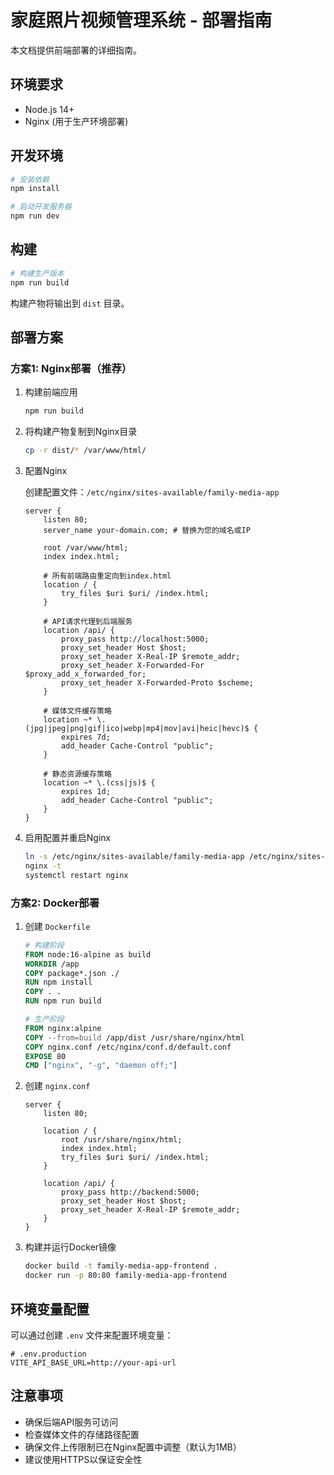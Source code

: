 # 家庭照片视频管理系统 - 部署指南

本文档提供前端部署的详细指南。

## 环境要求

- Node.js 14+
- Nginx (用于生产环境部署)

## 开发环境

```bash
# 安装依赖
npm install

# 启动开发服务器
npm run dev
```

## 构建

```bash
# 构建生产版本
npm run build
```

构建产物将输出到 `dist` 目录。

## 部署方案

### 方案1: Nginx部署（推荐）

1. 构建前端应用
   ```bash
   npm run build
   ```

2. 将构建产物复制到Nginx目录
   ```bash
   cp -r dist/* /var/www/html/
   ```

3. 配置Nginx
   
   创建配置文件：`/etc/nginx/sites-available/family-media-app`
   
   ```nginx
   server {
       listen 80;
       server_name your-domain.com; # 替换为您的域名或IP
       
       root /var/www/html;
       index index.html;
       
       # 所有前端路由重定向到index.html
       location / {
           try_files $uri $uri/ /index.html;
       }
       
       # API请求代理到后端服务
       location /api/ {
           proxy_pass http://localhost:5000;
           proxy_set_header Host $host;
           proxy_set_header X-Real-IP $remote_addr;
           proxy_set_header X-Forwarded-For $proxy_add_x_forwarded_for;
           proxy_set_header X-Forwarded-Proto $scheme;
       }
       
       # 媒体文件缓存策略
       location ~* \.(jpg|jpeg|png|gif|ico|webp|mp4|mov|avi|heic|hevc)$ {
           expires 7d;
           add_header Cache-Control "public";
       }
       
       # 静态资源缓存策略
       location ~* \.(css|js)$ {
           expires 1d;
           add_header Cache-Control "public";
       }
   }
   ```

4. 启用配置并重启Nginx
   ```bash
   ln -s /etc/nginx/sites-available/family-media-app /etc/nginx/sites-enabled/
   nginx -t
   systemctl restart nginx
   ```

### 方案2: Docker部署

1. 创建 `Dockerfile`
   
   ```Dockerfile
   # 构建阶段
   FROM node:16-alpine as build
   WORKDIR /app
   COPY package*.json ./
   RUN npm install
   COPY . .
   RUN npm run build
   
   # 生产阶段
   FROM nginx:alpine
   COPY --from=build /app/dist /usr/share/nginx/html
   COPY nginx.conf /etc/nginx/conf.d/default.conf
   EXPOSE 80
   CMD ["nginx", "-g", "daemon off;"]
   ```

2. 创建 `nginx.conf`
   
   ```nginx
   server {
       listen 80;
       
       location / {
           root /usr/share/nginx/html;
           index index.html;
           try_files $uri $uri/ /index.html;
       }
       
       location /api/ {
           proxy_pass http://backend:5000;
           proxy_set_header Host $host;
           proxy_set_header X-Real-IP $remote_addr;
       }
   }
   ```

3. 构建并运行Docker镜像
   ```bash
   docker build -t family-media-app-frontend .
   docker run -p 80:80 family-media-app-frontend
   ```

## 环境变量配置

可以通过创建 `.env` 文件来配置环境变量：

```
# .env.production
VITE_API_BASE_URL=http://your-api-url
```

## 注意事项

- 确保后端API服务可访问
- 检查媒体文件的存储路径配置
- 确保文件上传限制已在Nginx配置中调整（默认为1MB）
- 建议使用HTTPS以保证安全性